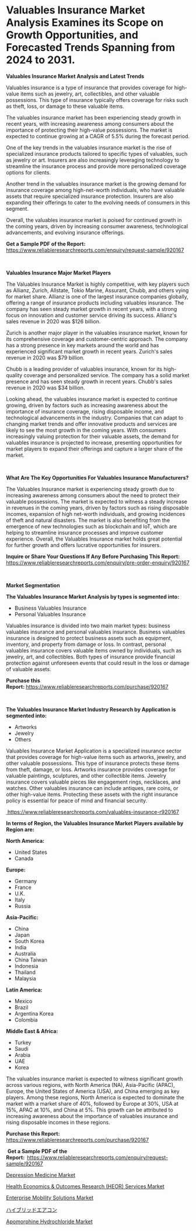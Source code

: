 <p><h1>Valuables Insurance Market Analysis Examines its Scope on Growth Opportunities, and Forecasted Trends Spanning from 2024 to 2031.</h1></p><p><strong>Valuables Insurance Market Analysis and Latest Trends</strong></p>
<p><p>Valuables insurance is a type of insurance that provides coverage for high-value items such as jewelry, art, collectibles, and other valuable possessions. This type of insurance typically offers coverage for risks such as theft, loss, or damage to these valuable items.</p><p>The valuables insurance market has been experiencing steady growth in recent years, with increasing awareness among consumers about the importance of protecting their high-value possessions. The market is expected to continue growing at a CAGR of 5.5% during the forecast period.</p><p>One of the key trends in the valuables insurance market is the rise of specialized insurance products tailored to specific types of valuables, such as jewelry or art. Insurers are also increasingly leveraging technology to streamline the insurance process and provide more personalized coverage options for clients.</p><p>Another trend in the valuables insurance market is the growing demand for insurance coverage among high-net-worth individuals, who have valuable assets that require specialized insurance protection. Insurers are also expanding their offerings to cater to the evolving needs of consumers in this segment.</p><p>Overall, the valuables insurance market is poised for continued growth in the coming years, driven by increasing consumer awareness, technological advancements, and evolving insurance offerings.</p></p>
<p><strong>Get a Sample PDF of the Report:&nbsp;</strong> <a href="https://www.reliableresearchreports.com/enquiry/request-sample/920167">https://www.reliableresearchreports.com/enquiry/request-sample/920167</a></p>
<p>&nbsp;</p>
<p><strong>Valuables Insurance Major Market Players</strong></p>
<p><p>The Valuables Insurance Market is highly competitive, with key players such as Allianz, Zurich, Allstate, Tokio Marine, Assurant, Chubb, and others vying for market share. Allianz is one of the largest insurance companies globally, offering a range of insurance products including valuables insurance. The company has seen steady market growth in recent years, with a strong focus on innovation and customer service driving its success. Allianz's sales revenue in 2020 was $126 billion.</p><p>Zurich is another major player in the valuables insurance market, known for its comprehensive coverage and customer-centric approach. The company has a strong presence in key markets around the world and has experienced significant market growth in recent years. Zurich's sales revenue in 2020 was $79 billion.</p><p>Chubb is a leading provider of valuables insurance, known for its high-quality coverage and personalized service. The company has a solid market presence and has seen steady growth in recent years. Chubb's sales revenue in 2020 was $34 billion.</p><p>Looking ahead, the valuables insurance market is expected to continue growing, driven by factors such as increasing awareness about the importance of insurance coverage, rising disposable income, and technological advancements in the industry. Companies that can adapt to changing market trends and offer innovative products and services are likely to see the most growth in the coming years. With consumers increasingly valuing protection for their valuable assets, the demand for valuables insurance is projected to increase, presenting opportunities for market players to expand their offerings and capture a larger share of the market.</p></p>
<p>&nbsp;</p>
<p><strong>What Are The Key Opportunities For Valuables Insurance Manufacturers?</strong></p>
<p><p>The Valuables Insurance market is experiencing steady growth due to increasing awareness among consumers about the need to protect their valuable possessions. The market is expected to witness a steady increase in revenues in the coming years, driven by factors such as rising disposable incomes, expansion of high net-worth individuals, and growing incidences of theft and natural disasters. The market is also benefiting from the emergence of new technologies such as blockchain and IoT, which are helping to streamline insurance processes and improve customer experience. Overall, the Valuables Insurance market holds great potential for further growth and offers lucrative opportunities for insurers.</p></p>
<p><strong>Inquire or Share Your Questions If Any Before Purchasing This Report:</strong> <a href="https://www.reliableresearchreports.com/enquiry/pre-order-enquiry/920167">https://www.reliableresearchreports.com/enquiry/pre-order-enquiry/920167</a></p>
<p>&nbsp;</p>
<p><strong>Market Segmentation</strong></p>
<p><strong>The Valuables Insurance Market Analysis by types is segmented into:</strong></p>
<p><ul><li>Business Valuables Insurance</li><li>Personal Valuables Insurance</li></ul></p>
<p><p>Valuables insurance is divided into two main market types: business valuables insurance and personal valuables insurance. Business valuables insurance is designed to protect business assets such as equipment, inventory, and property from damage or loss. In contrast, personal valuables insurance covers valuable items owned by individuals, such as jewelry, art, and collectibles. Both types of insurance provide financial protection against unforeseen events that could result in the loss or damage of valuable assets.</p></p>
<p><strong>Purchase this Report:&nbsp;</strong><a href="https://www.reliableresearchreports.com/purchase/920167">https://www.reliableresearchreports.com/purchase/920167</a></p>
<p>&nbsp;</p>
<p><strong>The Valuables Insurance Market Industry Research by Application is segmented into:</strong></p>
<p><ul><li>Artworks</li><li>Jewelry</li><li>Others</li></ul></p>
<p><p>Valuables Insurance Market Application is a specialized insurance sector that provides coverage for high-value items such as artworks, jewelry, and other valuable possessions. This type of insurance protects these items from theft, damage, or loss. Artworks insurance provides coverage for valuable paintings, sculptures, and other collectible items. Jewelry insurance covers valuable pieces like engagement rings, necklaces, and watches. Other valuables insurance can include antiques, rare coins, or other high-value items. Protecting these assets with the right insurance policy is essential for peace of mind and financial security.</p></p>
<p><a href="https://www.reliableresearchreports.com/valuables-insurance-r920167">&nbsp;https://www.reliableresearchreports.com/valuables-insurance-r920167</a></p>
<p><strong>In terms of Region, the Valuables Insurance Market Players available by Region are:</strong></p>
<p>
    <p> <strong> North America: </strong>
        <ul>
            <li>United States</li>
            <li>Canada</li>
        </ul>
        </p> 
    <p> <strong> Europe: </strong>
        <ul>
            <li>Germany</li>
            <li>France</li>
            <li>U.K.</li>
            <li>Italy</li>
            <li>Russia</li>
        </ul>
        </p> 
    <p> <strong> Asia-Pacific: </strong>
        <ul>
            <li>China</li>
            <li>Japan</li>
            <li>South Korea</li>
            <li>India</li>
            <li>Australia</li>
            <li>China Taiwan</li>
            <li>Indonesia</li>
            <li>Thailand</li>
            <li>Malaysia</li>
        </ul>
        </p> 
    <p> <strong> Latin America: </strong>
        <ul>
            <li>Mexico</li>
            <li>Brazil</li>
            <li>Argentina Korea</li>
            <li>Colombia</li>
        </ul>
        </p> 
    <p> <strong> Middle East & Africa: </strong>
        <ul>
            <li>Turkey</li>
            <li>Saudi</li>
            <li>Arabia</li>
            <li>UAE</li>
            <li>Korea</li>
        </ul>
    </p>
    </p>
<p><p>The valuables insurance market is expected to witness significant growth across various regions, with North America (NA), Asia-Pacific (APAC), Europe, the United States of America (USA), and China emerging as key players. Among these regions, North America is expected to dominate the market with a market share of 40%, followed by Europe at 30%, USA at 15%, APAC at 10%, and China at 5%. This growth can be attributed to increasing awareness about the importance of valuables insurance and rising disposable incomes in these regions.</p></p>
<p><strong>Purchase this Report: </strong><a href="https://www.reliableresearchreports.com/purchase/920167">https://www.reliableresearchreports.com/purchase/920167</a></p>
<p>&nbsp;<strong>Get a Sample PDF of the Report:&nbsp;&nbsp;</strong><a href="https://www.reliableresearchreports.com/enquiry/request-sample/920167">https://www.reliableresearchreports.com/enquiry/request-sample/920167</a></p>
<p><strong></strong></p>
<p><p><a href="https://github.com/RickHolmes3/Market-Research-Report-List-4/blob/main/depression-medicine-market.md">Depression Medicine Market</a></p><p><a href="https://www.linkedin.com/pulse/health-economics-amp-outcomes-research-heor-services-market-b4jaf?trackingId=G2mbMgmgRQ6Wy6J4bQDqjA%3D%3D">Health Economics & Outcomes Research (HEOR) Services Market</a></p><p><a href="https://www.linkedin.com/pulse/enterprise-mobility-solutions-market-outlook-industry-overview-gw3gc?trackingId=m9gPqEZjpajYcTegH8bxJQ%3D%3D">Enterprise Mobility Solutions Market</a></p><p><a href="https://github.com/zekaoe592392/Market-Research-Report-List-2/blob/main/324227354671.md">ハイブリッドエアコン</a></p><p><a href="https://medium.com/@colin.dunca43545/apomorphine-hydrochloride-market-furnishes-information-on-market-share-market-trends-and-market-c22a832b4298">Apomorphine Hydrochloride Market</a></p></p>